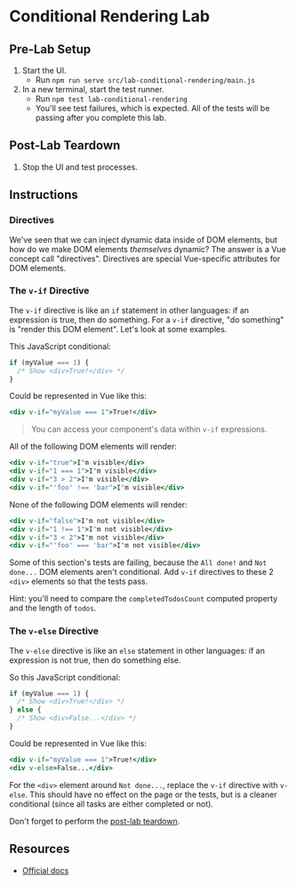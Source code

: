 # Conditional Rendering Lab

## Pre-Lab Setup

1. Start the UI.
   - Run `npm run serve src/lab-conditional-rendering/main.js`
2. In a new terminal, start the test runner.
   - Run `npm test lab-conditional-rendering`
   - You'll see test failures, which is expected. All of the tests will be passing after you complete this lab.

## Post-Lab Teardown

1. Stop the UI and test processes.

## Instructions

### Directives

We've seen that we can inject dynamic data inside of DOM elements, but how do we make DOM elements _themselves_ dynamic? The answer is a Vue concept call "directives". Directives are special Vue-specific attributes for DOM elements.

### The `v-if` Directive

The `v-if` directive is like an `if` statement in other languages: if an expression is true, then do something. For a `v-if` directive, "do something" is "render this DOM element". Let's look at some examples.

This JavaScript conditional:

```js
if (myValue === 1) {
  /* Show <div>True!</div> */
}
```

Could be represented in Vue like this:

```hbs
<div v-if="myValue === 1">True!</div>
```

> You can access your component's data within `v-if` expressions.

All of the following DOM elements will render:

```hbs
<div v-if="true">I'm visible</div>
<div v-if="1 === 1">I'm visible</div>
<div v-if="3 > 2">I'm visible</div>
<div v-if="'foo' !== 'bar">I'm visible</div>
```

None of the following DOM elements will render:

```hbs
<div v-if="false">I'm not visible</div>
<div v-if="1 !== 1">I'm not visible</div>
<div v-if="3 < 2">I'm not visible</div>
<div v-if="'foo' === 'bar">I'm not visible</div>
```

Some of this section's tests are failing, because the `All done!` and `Not done...` DOM elements aren't conditional. Add `v-if` directives to these 2 `<div>` elements so that the tests pass.

Hint: you'll need to compare the `completedTodosCount` computed property and the length of `todos`.

### The `v-else` Directive

The `v-else` directive is like an `else` statement in other languages: if an expression is not true, then do something else.

So this JavaScript conditional:

```js
if (myValue === 1) {
  /* Show <div>True!</div> */
} else {
  /* Show <div>False...</div> */
}
```

Could be represented in Vue like this:

```hbs
<div v-if="myValue === 1">True!</div>
<div v-else>False...</div>
```

For the `<div>` element around `Not done...`, replace the `v-if` directive with `v-else`. This should have no effect on the page or the tests, but is a cleaner conditional (since all tasks are either completed or not).

Don't forget to perform the [post-lab teardown](#post-lab-teardown).

## Resources

- [Official docs](https://vuejs.org/v2/guide/conditional.html)

